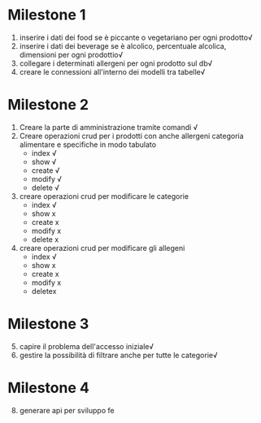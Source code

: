 # Milestone 1
1. inserire i dati dei food se è piccante o vegetariano per ogni prodotto√
2. inserire i dati dei beverage se è alcolico, percentuale alcolica, dimensioni per ogni prodottio√
3. collegare i determinati allergeni per ogni prodotto sul db√
4. creare le connessioni all'interno dei modelli tra tabelle√

# Milestone 2 
1. Creare la parte di amministrazione tramite comandi √
2. Creare operazioni crud per i prodotti con anche allergeni categoria alimentare e specifiche in modo tabulato 
    - index √
    - show √
    - create √
    - modify √
    - delete √
3. creare operazioni crud per modificare le  categorie
    - index √
    - show x
    - create x
    - modify x
    - delete x
4. creare operazioni crud per modificare gli allegeni
    - index √
    - show x
    - create x
    - modify x
    - deletex

# Milestone 3
5. capire il problema dell'accesso iniziale√
7. gestire la possibilità di filtrare anche per tutte le categorie√

# Milestone 4
8. generare api per sviluppo fe